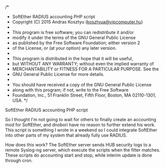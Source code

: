 /*
 * SoftEther RADIUS accounting PHP script
 * Copyright (C) 2015 Andras Kosztyu (kosztyua@vipcomputer.hu)
 * 
 * This program is free software; you can redistribute it and/or
 * modify it under the terms of the GNU General Public License
 * as published by the Free Software Foundation; either version 2
 * of the License, or (at your option) any later version.
 * 
 * This program is distributed in the hope that it will be useful,
 * but WITHOUT ANY WARRANTY; without even the implied warranty of
 * MERCHANTABILITY or FITNESS FOR A PARTICULAR PURPOSE.  See the
 * GNU General Public License for more details.
 * 
 * You should have received a copy of the GNU General Public License
 * along with this program; if not, write to the Free Software
 * Foundation, Inc., 51 Franklin Street, Fifth Floor, Boston, MA  02110-1301, USA.
 */
 
SoftEther RADIUS accounting PHP script
 
So I thought I'm not going to wait for others to finally create an accounting mod for SoftEther, and dnobori have no reason to further extend his work. This script is something I wrote in a weekend so I could integrate SoftEther into other parts of my system that already fully use RADIUS.

How does this work? The SoftEther server sends HUB security logs to a remote Syslog-ng server, which execute the scripts when the filter matches. These scripts do accounting start and stop, while interim update is done through cron. 

